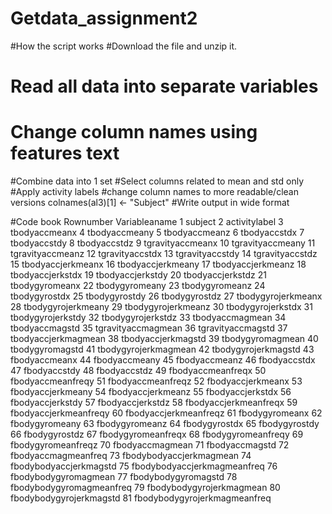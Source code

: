 # Getdata_assignment2
#How the script works
#Download the file and unzip it.
# Read all data into separate variables
# Change column names using features text
#Combine data into 1 set
#Select columns related to mean and std only
#Apply activity labels
#change column names to more readable/clean versions
colnames(al3)[1] <- "Subject"
#Write output in wide format



#Code book
Rownumber         Variableaname
1                       subject
2                 activitylabel
3                 tbodyaccmeanx
4                 tbodyaccmeany
5                 tbodyaccmeanz
6                  tbodyaccstdx
7                  tbodyaccstdy
8                  tbodyaccstdz
9              tgravityaccmeanx
10             tgravityaccmeany
11             tgravityaccmeanz
12              tgravityaccstdx
13              tgravityaccstdy
14              tgravityaccstdz
15            tbodyaccjerkmeanx
16            tbodyaccjerkmeany
17            tbodyaccjerkmeanz
18             tbodyaccjerkstdx
19             tbodyaccjerkstdy
20             tbodyaccjerkstdz
21               tbodygyromeanx
22               tbodygyromeany
23               tbodygyromeanz
24                tbodygyrostdx
25                tbodygyrostdy
26                tbodygyrostdz
27           tbodygyrojerkmeanx
28           tbodygyrojerkmeany
29           tbodygyrojerkmeanz
30            tbodygyrojerkstdx
31            tbodygyrojerkstdy
32            tbodygyrojerkstdz
33              tbodyaccmagmean
34               tbodyaccmagstd
35           tgravityaccmagmean
36            tgravityaccmagstd
37          tbodyaccjerkmagmean
38           tbodyaccjerkmagstd
39             tbodygyromagmean
40              tbodygyromagstd
41         tbodygyrojerkmagmean
42          tbodygyrojerkmagstd
43                fbodyaccmeanx
44                fbodyaccmeany
45                fbodyaccmeanz
46                 fbodyaccstdx
47                 fbodyaccstdy
48                 fbodyaccstdz
49            fbodyaccmeanfreqx
50            fbodyaccmeanfreqy
51            fbodyaccmeanfreqz
52            fbodyaccjerkmeanx
53            fbodyaccjerkmeany
54            fbodyaccjerkmeanz
55             fbodyaccjerkstdx
56             fbodyaccjerkstdy
57             fbodyaccjerkstdz
58        fbodyaccjerkmeanfreqx
59        fbodyaccjerkmeanfreqy
60        fbodyaccjerkmeanfreqz
61               fbodygyromeanx
62               fbodygyromeany
63               fbodygyromeanz
64                fbodygyrostdx
65                fbodygyrostdy
66                fbodygyrostdz
67           fbodygyromeanfreqx
68           fbodygyromeanfreqy
69           fbodygyromeanfreqz
70              fbodyaccmagmean
71               fbodyaccmagstd
72          fbodyaccmagmeanfreq
73      fbodybodyaccjerkmagmean
74       fbodybodyaccjerkmagstd
75  fbodybodyaccjerkmagmeanfreq
76         fbodybodygyromagmean
77          fbodybodygyromagstd
78     fbodybodygyromagmeanfreq
79     fbodybodygyrojerkmagmean
80      fbodybodygyrojerkmagstd
81 fbodybodygyrojerkmagmeanfreq
